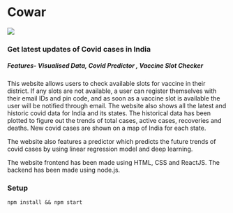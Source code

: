 # Cowar
<img src="https://img.etimg.com/thumb/width-1200,height-900,imgsize-261105,resizemode-1,msid-79592510/prime/pharma-and-healthcare/2021-is-all-about-vaccine-transportation-piramal-schott-kaisha-are-ready-with-sturdy-vials.jpg"/>

### Get latest updates of Covid cases in India 

##### Features- Visualised Data, Covid Predictor , Vaccine Slot Checker
This website allows users to check available slots for vaccine in their district. If any slots are not available, a user can register themselves with their email IDs and pin code, and as soon as a vaccine slot is available the user will be notified through email. The website also shows all the latest and historic covid data for India and its states. The historical data has been plotted to figure out the trends of total cases, active cases, recoveries and deaths. New covid cases are shown on a map of India for each state.

The website also features a predictor which predicts the future trends of covid cases by using linear regression model and deep learning.

The website frontend has been made using HTML, CSS and ReactJS. The backend has been made using node.js. 

### Setup
```
npm install && npm start
```

